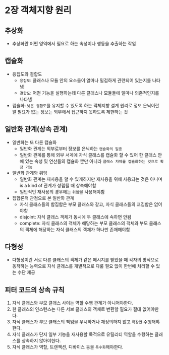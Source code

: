 # 2장 객체지향 원리


## 추상화
- 추상화란 어떤 영역에서 필요로 하는 속성이나 행동을 추출하는 작업

## 캡슐화
- 응집도와 결합도
  - `응집도`: 클래스나 모듈 안의 요소들이 얼마나 밀접하게 관련되어 있는지를 나타냄
  - `결합도`: 어떤 기능을 실행하는데 다른 클래스나 모듈들에 얼마나 의존적인지를 나타냄
- 캡슐화: `낮은 결합도`를 유지할 수 있도록 하는 객체지향 설계 원리로 정보 은닉이란 알 필요가 없는 정보는 외부에서 접근하지 못하도록 제한하는 것

## 일반화 관계(상속 관계)
- 일반화는 또 다른 캡슐화
  - 일반화 관계는 외부로부터 정보를 은닉하는 `캡슐화의 일종`
  - 일반화 관계를 통해 외부 서계에 자식 클래스를 캡슐화 할 수 있어 한 클래스 안에 있는 속성 및 연산들의 캡슐화 뿐만 아니라 `클래스 자체를 캡슐화하는 것으로 확장 가능`
- 일반화 관계와 위임
  - 일반화 관계는 재사용을 할 수 있게하지만 재사용을 위해 사용되는 것은 아니며 is a kind of 관계가 성립될 때 상속해야함
  - 일반적인 재사용의 경우에는 `위임`을 사용해야함
- 집합론적 관점으로 본 일반화 관계
  - 자식 클래스들의 합집합은 부모 클래스와 같고, 자식 클래스들의 교집합은 없어야함
  - disjoint: 자식 클래스 객체가 동시에 두 클래스에 속하면 안됨
  - complete: 자식 클래스의 객체가 해당하는 부모 클래스의 객체와 부모 클래스의 객체에 해당하는 자식 클래스의 객체가 하나만 존재해야함

## 다형성
- 다형성이란 서로 다른 클래스의 객체가 같은 메시지를 받았을 때 각자의 방식으로 동작하는 능력으로 자식 클래스를 개별적으로 다룰 필요 없이 한번에 처리할 수 있는 수단 제공

## 피터 코드의 상속 규칙
1. 자식 클래스와 부모 클래스 사이는 역할 수행 관계가 아니어야한다.
2. 한 클래스의 인스턴스는 다른 서브 클래스의 객체로 변환할 필요가 절대 없어야한다.
3. 자식 클래스가 부모 클래스의 책임을 무시하거나 재정의하지 않고 `확장만` 수행해햐한다.
4. 자식 클래스가 단지 일부 기능을 재사용할 목적으로 유틸리티 역할을 수행하는 클래스를 상속하지 않아야한다.
5. 자식 클래스가 역할, 트랜잭션, 디바이스 등을 `특수화`해야한다.